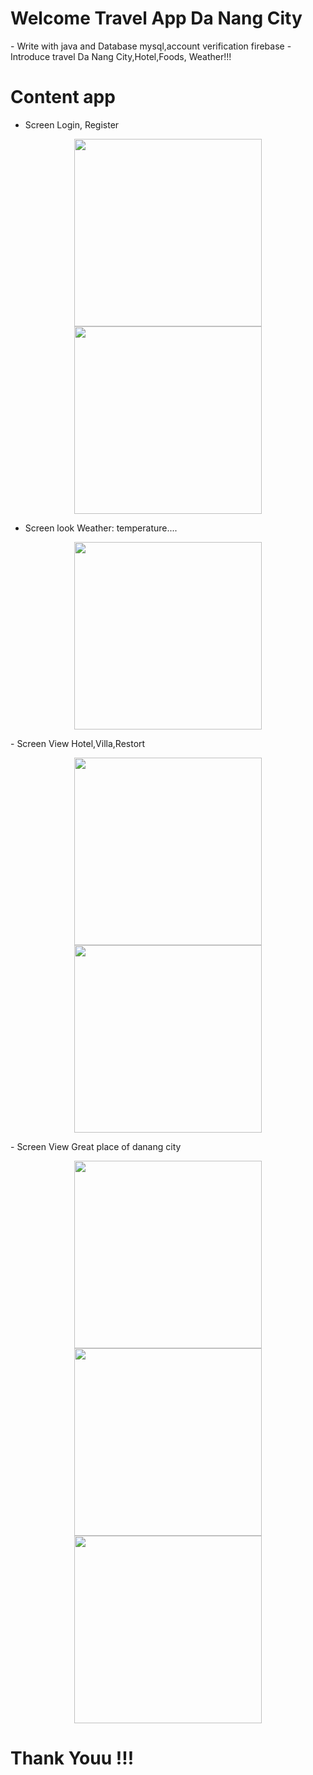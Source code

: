 <h1>Welcome Travel App Da Nang City</h1>
- Write with java and Database mysql,account verification firebase
- Introduce travel Da Nang City,Hotel,Foods, Weather!!!

# Content app
- Screen Login, Register
<p align="center">
  <img src="assets/images/login.png" width="300" hspace="20">
  <img src="assets/images/register.png" width="300" hspace="20">
</p>

- Screen look Weather: temperature....
<p align="center">
  <img src="assets/images/weather.png" width="300" hspace="20">
</p>
- Screen View Hotel,Villa,Restort
<p align="center">
  <img src="assets/images/hotel.png" width="300" hspace="20">
  <img src="assets/images/lang.png" width="300" hspace="20">
</p>
- Screen View Great place of danang city
<p align="center">
  <img src="assets/images/viewlocaltion.png" width="300" hspace="20">
  <img src="assets/images/travel.png" width="300" hspace="20">
  <img src="assets/images/travel11.png" width="300" hspace="20">
</p>

# Thank Youu !!!
